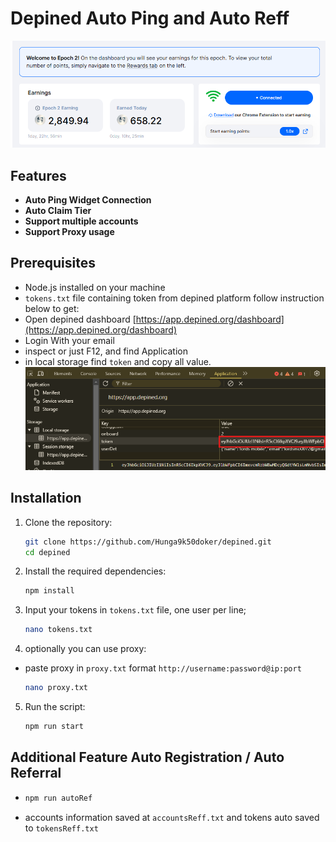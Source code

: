 # Depined Auto Ping and Auto Reff

![banner](image.png)

## Features

- **Auto Ping Widget Connection**
- **Auto Claim Tier**
- **Support multiple accounts**
- **Support Proxy usage**

## Prerequisites

- Node.js installed on your machine
- `tokens.txt` file containing token from depined platform follow instruction below to get:
- Open depined dashboard [https://app.depined.org/dashboard](https://app.depined.org/dashboard)
- Login With your email
- inspect or just F12, and find Application
- in local storage find `token` and copy all value.
  ![token](image-1.png)

## Installation

1. Clone the repository:

   ```sh
   git clone https://github.com/Hunga9k50doker/depined.git
   cd depined
   ```

2. Install the required dependencies:
   ```sh
   npm install
   ```
3. Input your tokens in `tokens.txt` file, one user per line;
   ```sh
   nano tokens.txt
   ```
4. optionally you can use proxy:

- paste proxy in `proxy.txt` format `http://username:password@ip:port`
  ```sh
  nano proxy.txt
  ```

5. Run the script:
   ```sh
   npm run start
   ```

## Additional Feature Auto Registration / Auto Referral

- ```bash
  npm run autoRef
  ```
- accounts information saved at `accountsReff.txt` and tokens auto saved to `tokensReff.txt`
